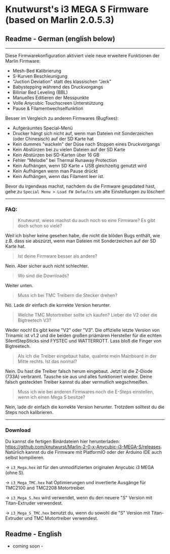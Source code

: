 # Knutwurst's i3 MEGA S Firmware (based on Marlin 2.0.5.3)

## Readme - German (english below)

---

Diese Firmwarekonfiguration aktiviert viele neue erweitere Funktionen der Marlin Firmware:

 * Mesh-Bed Kalibrierung
 * S-Kurven Beschleunigung
 * "Juction Deviation" statt des klassischen "Jerk" 
 * Babystepping während des Druckvorgangs
 * Biliniar Bed Leveling (BBL)
 * Manuelles Editieren der Messpunkte
 * Volle Anycubic Touchscreen Unterstützung
 * Pause & Filamentwechselfunktion

Besser im Vergleich zu anderen Firmwares (Bugfixes):
 * Aufgeräumtes Special-Menü
 * Drucker hängt sich nicht auf, wenn man Dateien mit Sonderzeichen (oder Chinesisch) auf der SD Karte hat
 * Kein dummes "wackeln" der Düse nach Stoppen eines Druckvorgangs
 * Kein Abstürzen bei zu vielen Dateien auf der SD Karte
 * Kein Abstürzen bei SD-Karten über 16 GB
 * Fehler "Melodie" bei Thermal Runaway Protection
 * Kein Aufhängen, wenn SD Karte + USB gleichzeitig genutzt wird
 * Kein Aufhängen wenn man Pause drückt
 * Kein Aufhängen, wenn das Filament leer ist.

Bevor du irgendwas machst, nachdem du die Firmware geupdated hast, gehe zu `Special Menu > Load FW Defaults` um alte Einstellungen zu löschen!

---

### FAQ:

>Knutwurst, wieso machst du auch noch so eine Firmware? Es gibt doch schon so viele?

Weil ich bisher keine gesehen habe, die nicht die blöden Bugs enthält, wie z.B. dass sie abszürzt, wenn man Dateien mit Sonderzeichen auf der SD Karte hat.


>Ist deine Firmware besser als andere?

Nein. Aber sicher auch nicht schlechter.


>Wo sind die Downloads?

Weiter unten.


>Muss ich bei TMC Treibern die Stecker drehen?

Nö. Lade dir einfach die korrekte Version herunter.


>Welche TMC Motortreiber sollte ich kaufen? Lieber die V2 oder die Bigtreetech V3?

Weder noch! Es gibt keine "V2" oder "V3". Die offizielle letzte Version von Trinamic ist v1.2 und die beiden großen priämären Hersteller für die echten SilentStepSticks sind FYSTEC und WATTERROTT. Lass bloß die Finger von Bigtreetech.


>Als ich die Treiber eingebaut habe, qualmte mein Mainboard in der Mitte rechts. Ist das normal?

Nein. Du hast die Treiber falsch herum eingebaut. Jetzt ist die Z-Diode (733A) verbrannt. Tausche sie aus und alles funktioniert wieder. Deine falsch gesteckten Treiber kannst du aber vermutlich wegschmeißen.


>Muss ich wie bei anderen Firmwares noch die E-Steps einstellen, wenn ich einen Mega S besitze?

Nein, lade dir einfach die korrekte Version herunter. Trotzdem solltest du die Steps noch kalibrieren.


---

### Download

Du kannst die fertigen Binärdateien hier herunterladen: https://github.com/knutwurst/Marlin-2-0-x-Anycubic-i3-MEGA-S/releases. Natürlich kannst du die Firmware mit PlatformIO oder der Arduino IDE auch selbst kompilieren.

-> `i3_Mega.hex` ist für den unmodifizierten originalen Anycubic i3 MEGA (ohne S).

-> `i3_Mega_TMC.hex` hat Optimierungen und invertierte Ausgänge für TMC2100 and TMC2208 Motortreiber.

-> `i3_Mega_S.hex` wird verwendet, wenn du den neuere "S" Version mit Titan-Extruder verwendest.

-> `i3_Mega_S_TMC.hex` benutzt du, wenn du sowohl die "S" Version mit Titan-Extruder und TMC Motortreiber verwendest.




## Readme - English

- coming soon -

